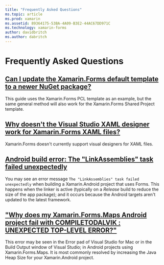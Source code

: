 ```yaml
---
title: "Frequently Asked Questions"
ms.topic: article
ms.prod: xamarin
ms.assetid: 89364175-53BA-4A09-B3E2-44AC67DD971C
ms.technology: xamarin-forms
author: davidbritch
ms.author: dabritch
---
```


# Frequently Asked Questions


## [Can I update the Xamarin.Forms default template to a newer NuGet package?](update-forms-template.md)
This guide uses the Xamarin.Forms PCL template as an example, but the same general method will also work for the Xamarin.Forms Shared Project template. 

## [Why doesn't the Visual Studio XAML designer work for Xamarin.Forms XAML files?](forms-xaml-designer.md)
Xamarin.Forms doesn't currently support visual designers for XAML files.

## [Android build error: The "LinkAssemblies" task failed unexpectedly](android-linkassemblies-error.md)
You may see an error message `The "LinkAssemblies" task failed unexpectedly` when building a Xamarin.Android project that uses Forms. This happens when the linker is active (typically on a *Release* build to reduce the size of the app package); and it occurs because the Android targets aren't updated to the latest framework. 


## ["Why does my Xamarin.Forms.Maps Android project fail with COMPILETODALVIK : UNEXPECTED TOP-LEVEL ERROR?"](maps-compiletodalvik-error.md)
This error may be seen in the Error pad of Visual Studio for Mac or in the Build Output window of Visual Studio; in Android projects using Xamarin.Forms.Maps. It is most commonly resolved by increasing the Java Heap Size for your Xamarin.Android project.

